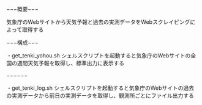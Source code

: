 −−−概要−−−

気象庁のWebサイトから天気予報と過去の実測データをWebスクレイピングによって取得する

−−−構成−−−

・get_tenki_yohou.sh
シェルスクリプトを起動すると気象庁のWebサイトの全国の週間天気予報を取得し、標準出力に表示する

−−−−−−

・get_tenki_log.sh
シェルスクリプトを起動すると気象庁のWebサイトの過去の実測データから前日の実測データを取得し、観測所ごとにファイル出力する
